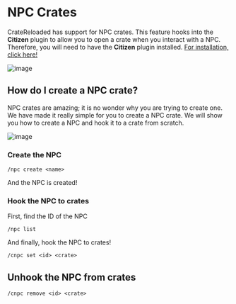 # NPC Crates

CrateReloaded has support for NPC crates. This feature hooks into the **Citizen** plugin to allow you to open a crate when you interact with a NPC.
Therefore, you will need to have the **Citizen** plugin installed. [For installation, click here!](getting-started/installation)

![image](https://proxy.spigotmc.org/80982abba446a8540b6b0c1d67b6a7bc5c2db323?url=http%3A%2F%2Fi.imgur.com%2Fcjs3WD0.png)


## How do I create a NPC crate?

NPC crates are amazing; it is no wonder why you are trying to create one.
We have made it really simple for you to create a NPC crate.
We will show you how to create a NPC and hook it to a crate from scratch.

![image](https://i.imgur.com/ZkKchJQ.gifV)

### Create the NPC

```
/npc create <name>
```

And the NPC is created!

### Hook the NPC to crates

First, find the ID of the NPC

```
/npc list
```

And finally, hook the NPC to crates!

```
/cnpc set <id> <crate>
```

## Unhook the NPC from crates

```
/cnpc remove <id> <crate>
```

